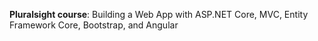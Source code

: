 **Pluralsight course**: Building a Web App with ASP.NET Core, MVC, Entity Framework Core, Bootstrap, and Angular